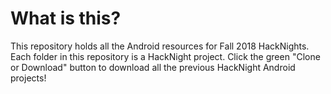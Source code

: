 # What is this?
This repository holds all the Android resources for Fall 2018 HackNights. Each folder in this repository is a HackNight project. Click the green "Clone or Download" button to download all the previous HackNight Android projects!
